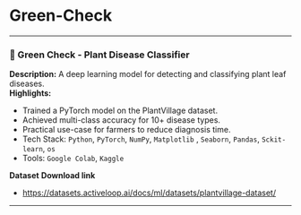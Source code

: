 # Green-Check

---

### 🌿 Green Check - Plant Disease Classifier
**Description:** A deep learning model for detecting and classifying plant leaf diseases.  
**Highlights:**
- Trained a PyTorch model on the PlantVillage dataset.
- Achieved multi-class accuracy for 10+ disease types.
- Practical use-case for farmers to reduce diagnosis time.
- Tech Stack: `Python`, `PyTorch`, `NumPy`, `Matplotlib` , `Seaborn`, `Pandas`, `Sckit-learn`, `os` 
- Tools: `Google Colab`, `Kaggle`

**Dataset**
**Download link**
- https://datasets.activeloop.ai/docs/ml/datasets/plantvillage-dataset/
---
